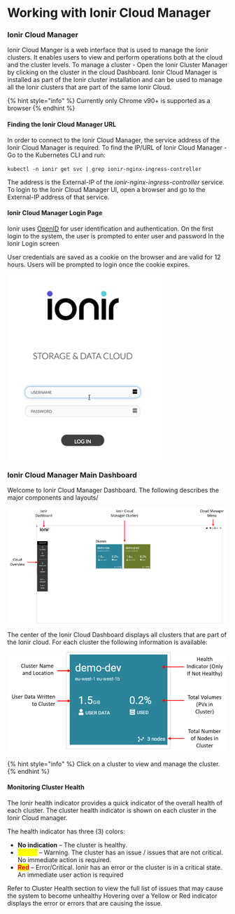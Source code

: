 # Working with Ionir Cloud Manager

### Ionir Cloud Manager

Ionir Cloud Manger is a web interface that is used to manage the Ionir clusters. It enables users to view and perform operations both at the cloud and the cluster levels. To manage a cluster - Open the Ionir Cluster Manager by clicking on the cluster in the cloud Dashboard. Ionir Cloud Manager is installed as part of the Ionir cluster installation and can be used to manage all the Ionir clusters that are part of the same Ionir Cloud.

{% hint style="info" %}
Currently only Chrome v90+ is supported as a browser
{% endhint %}

#### Finding the Ionir Cloud Manager URL

In order to connect to the Ionir Cloud Manager, the service address of the Ionir Cloud Manager is required.  To find the IP/URL of Ionir Cloud Manager - Go to the Kubernetes CLI and run:

`kubectl -n ionir get svc | grep ionir-nginx-ingress-controller`

The address is the External-IP of the _ionir-nginx-ingress-controller_ service. To login to the Ionir Cloud Manager UI, open a browser and go to the External-IP address of that service.

#### Ionir Cloud Manager Login Page

Ionir uses [OpenID](https://openid.net/connect/) for user identification and authentication. On the first login to the system, the user is prompted to enter user and password In the Ionir Login screen

User credentials are saved as a cookie on the browser and are valid for 12 hours. Users will be prompted to login once the cookie expires.

![](../.gitbook/assets/Login.png)

### Ionir Cloud Manager Main Dashboard

Welcome to Ionir Cloud Manager Dashboard. The following describes the major components and layouts/

![](../.gitbook/assets/dashboard.png)

The center of the Ionir Cloud Dashboard displays all clusters that are part of the Ionir cloud. For each cluster the following information is available:

![](../.gitbook/assets/cluster.png)

{% hint style="info" %}
Click on a cluster to view and manage the cluster.
{% endhint %}

#### Monitoring Cluster Health

The Ionir health indicator provides a quick indicator of the overall health of each cluster. The cluster health indicator is shown on each cluster in the Ionir Cloud manager.

The health indicator has three (3) colors:

* **No indication** – The cluster is healthy.
* <mark style="color:yellow;">**Yellow**</mark> – Warning. The cluster has an issue / issues that are not critical. No immediate action is required.
* <mark style="color:red;">**Red**</mark> – Error/Critical. Ionir has an error or the cluster is in a critical state. An immediate user action is required

Refer to Cluster Health section to view the full list of issues that may cause the system to become unhealthy Hovering over a Yellow or Red indicator displays the error or errors that are causing the issue.


